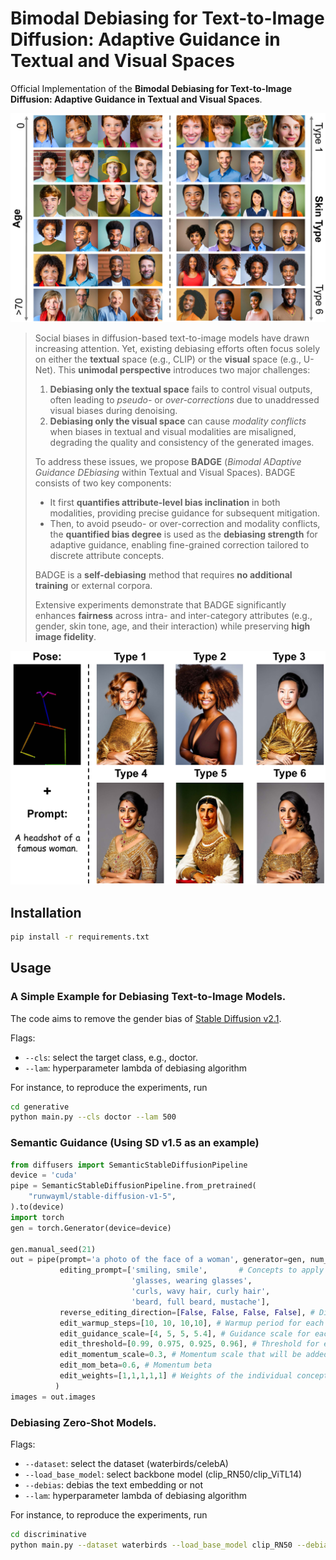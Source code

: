 # Bimodal Debiasing for Text-to-Image Diffusion: Adaptive Guidance in Textual and Visual Spaces

Official Implementation of the **Bimodal Debiasing for Text-to-Image Diffusion: Adaptive Guidance in Textual and Visual Spaces**. 

![example images](docs/images/intersection.jpg)

> Social biases in diffusion-based text-to-image models have drawn increasing attention. Yet, existing debiasing efforts often focus solely on either the **textual** space (e.g., CLIP) or the **visual** space (e.g., U-Net). This **unimodal perspective** introduces two major challenges:
>
> 1. **Debiasing only the textual space** fails to control visual outputs, often leading to *pseudo-* or *over-corrections* due to unaddressed visual biases during denoising.
> 2. **Debiasing only the visual space** can cause *modality conflicts* when biases in textual and visual modalities are misaligned, degrading the quality and consistency of the generated images.
>
> To address these issues, we propose **BADGE** (*Bimodal ADaptive Guidance DEbiasing* within Textual and Visual Spaces). BADGE consists of two key components:
>
> - It first **quantifies attribute-level bias inclination** in both modalities, providing precise guidance for subsequent mitigation.
> - Then, to avoid pseudo- or over-correction and modality conflicts, the **quantified bias degree** is used as the **debiasing strength** for adaptive guidance, enabling fine-grained correction tailored to discrete attribute concepts.
>
> BADGE is a **self-debiasing** method that requires **no additional training** or external corpora.
>
> Extensive experiments demonstrate that BADGE significantly enhances **fairness** across intra- and inter-category attributes (e.g., gender, skin tone, age, and their interaction) while preserving **high image fidelity**.

![controlnet images](docs/images/controlnet.jpg)

## Installation

```bash
pip install -r requirements.txt
```

## Usage

### A Simple Example for Debiasing Text-to-Image Models.
The code aims to remove the gender bias of [Stable Diffusion v2.1](https://huggingface.co/stabilityai/stable-diffusion-2-1).

Flags:
  - `--cls`: select the target class, e.g., doctor.
  - `--lam`: hyperparameter lambda of debiasing algorithm


For instance, to reproduce the experiments, run
```bash
cd generative
python main.py --cls doctor --lam 500
```

### Semantic Guidance (Using SD v1.5 as an example)
```python
from diffusers import SemanticStableDiffusionPipeline
device = 'cuda'
pipe = SemanticStableDiffusionPipeline.from_pretrained(
    "runwayml/stable-diffusion-v1-5",
).to(device)
import torch
gen = torch.Generator(device=device)

gen.manual_seed(21)
out = pipe(prompt='a photo of the face of a woman', generator=gen, num_images_per_prompt=1, guidance_scale=7,
           editing_prompt=['smiling, smile',       # Concepts to apply 
                           'glasses, wearing glasses', 
                           'curls, wavy hair, curly hair', 
                           'beard, full beard, mustache'],
           reverse_editing_direction=[False, False, False, False], # Direction of guidance i.e. increase all concepts
           edit_warmup_steps=[10, 10, 10,10], # Warmup period for each concept
           edit_guidance_scale=[4, 5, 5, 5.4], # Guidance scale for each concept
           edit_threshold=[0.99, 0.975, 0.925, 0.96], # Threshold for each concept. Threshold equals the percentile of the latent space that will be discarded. I.e. threshold=0.99 uses 1% of the latent dimensions
           edit_momentum_scale=0.3, # Momentum scale that will be added to the latent guidance
           edit_mom_beta=0.6, # Momentum beta
           edit_weights=[1,1,1,1,1] # Weights of the individual concepts against each other
          )
images = out.images
```

### Debiasing Zero-Shot Models.

Flags:
  - `--dataset`: select the dataset (waterbirds/celebA)
  - `--load_base_model`: select backbone model (clip_RN50/clip_ViTL14)
  - `--debias`: debias the text embedding or not
  - `--lam`: hyperparameter lambda of debiasing algorithm


For instance, to reproduce the experiments, run
```bash
cd discriminative
python main.py --dataset waterbirds --load_base_model clip_RN50 --debias
```

